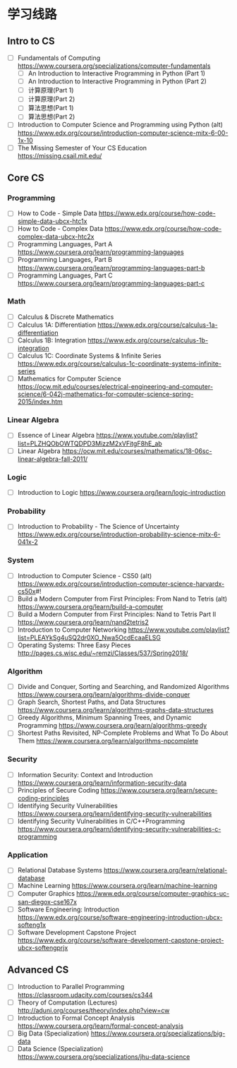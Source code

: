 # 学习线路

## Intro to CS

- [ ] Fundamentals of Computing  <https://www.coursera.org/specializations/computer-fundamentals>
  - [ ] An Introduction to Interactive Programming in Python (Part 1)
  - [ ] An Introduction to Interactive Programming in Python (Part 2)
  - [ ] 计算原理(Part 1)
  - [ ] 计算原理(Part 2)
  - [ ] 算法思想(Part 1)
  - [ ] 算法思想(Part 2)

- [ ] Introduction to Computer Science and Programming using Python (alt)  <https://www.edx.org/course/introduction-computer-science-mitx-6-00-1x-10>
- [ ] The Missing Semester of Your CS Education  <https://missing.csail.mit.edu/>

## Core CS

### Programming

- [ ] How to Code - Simple Data  <https://www.edx.org/course/how-code-simple-data-ubcx-htc1x>
- [ ] How to Code - Complex Data  <https://www.edx.org/course/how-code-complex-data-ubcx-htc2x>
- [ ] Programming Languages, Part A  <https://www.coursera.org/learn/programming-languages>
- [ ] Programming Languages, Part B  <https://www.coursera.org/learn/programming-languages-part-b>
- [ ] Programming Languages, Part C  <https://www.coursera.org/learn/programming-languages-part-c>

### Math

- [ ] Calculus & Discrete Mathematics
- [ ] Calculus 1A: Differentiation  <https://www.edx.org/course/calculus-1a-differentiation>
- [ ] Calculus 1B: Integration  <https://www.edx.org/course/calculus-1b-integration>
- [ ] Calculus 1C: Coordinate Systems & Infinite Series  <https://www.edx.org/course/calculus-1c-coordinate-systems-infinite-series>
- [ ] Mathematics for Computer Science  <https://ocw.mit.edu/courses/electrical-engineering-and-computer-science/6-042j-mathematics-for-computer-science-spring-2015/index.htm>

### Linear Algebra

- [ ] Essence of Linear Algebra  <https://www.youtube.com/playlist?list=PLZHQObOWTQDPD3MizzM2xVFitgF8hE_ab>
- [ ] Linear Algebra  <https://ocw.mit.edu/courses/mathematics/18-06sc-linear-algebra-fall-2011/>

### Logic

- [ ] Introduction to Logic  <https://www.coursera.org/learn/logic-introduction>

### Probability

- [ ] Introduction to Probability - The Science of Uncertainty  <https://www.edx.org/course/introduction-probability-science-mitx-6-041x-2>

### System

- [ ] Introduction to Computer Science - CS50 (alt)  <https://www.edx.org/course/introduction-computer-science-harvardx-cs50x>#!
- [ ] Build a Modern Computer from First Principles: From Nand to Tetris (alt)  <https://www.coursera.org/learn/build-a-computer>
- [ ] Build a Modern Computer from First Principles: Nand to Tetris Part II  <https://www.coursera.org/learn/nand2tetris2>
- [ ] Introduction to Computer Networking  <https://www.youtube.com/playlist?list=PLEAYkSg4uSQ2dr0XO_Nwa5OcdEcaaELSG>
- [ ] Operating Systems: Three Easy Pieces  <http://pages.cs.wisc.edu/~remzi/Classes/537/Spring2018/>

### Algorithm

- [ ] Divide and Conquer, Sorting and Searching, and Randomized Algorithms <https://www.coursera.org/learn/algorithms-divide-conquer>
- [ ] Graph Search, Shortest Paths, and Data Structures <https://www.coursera.org/learn/algorithms-graphs-data-structures>
- [ ] Greedy Algorithms, Minimum Spanning Trees, and Dynamic Programming <https://www.coursera.org/learn/algorithms-greedy>
- [ ] Shortest Paths Revisited, NP-Complete Problems and What To Do About Them <https://www.coursera.org/learn/algorithms-npcomplete>

### Security

- [ ] Information Security: Context and Introduction <https://www.coursera.org/learn/information-security-data>
- [ ] Principles of Secure Coding  <https://www.coursera.org/learn/secure-coding-principles>
- [ ] Identifying Security Vulnerabilities  <https://www.coursera.org/learn/identifying-security-vulnerabilities>
- [ ] Identifying Security Vulnerabilities in C/C++Programming  <https://www.coursera.org/learn/identifying-security-vulnerabilities-c-programming>

### Application

- [ ] Relational Database Systems  <https://www.coursera.org/learn/relational-database>
- [ ] Machine Learning  https://www.coursera.org/learn/machine-learning
- [ ] Computer Graphics  <https://www.edx.org/course/computer-graphics-uc-san-diegox-cse167x>
- [ ] Software Engineering: Introduction  <https://www.edx.org/course/software-engineering-introduction-ubcx-softeng1x>
- [ ] Software Development Capstone Project  <https://www.edx.org/course/software-development-capstone-project-ubcx-softengprjx>

## Advanced CS

- [ ] Introduction to Parallel Programming  <https://classroom.udacity.com/courses/cs344>
- [ ] Theory of Computation (Lectures)  <http://aduni.org/courses/theory/index.php?view=cw>
- [ ] Introduction to Formal Concept Analysis  <https://www.coursera.org/learn/formal-concept-analysis>
- [ ] Big Data (Specialization)  <https://www.coursera.org/specializations/big-data>
- [ ] Data Science (Specialization)  <https://www.coursera.org/specializations/jhu-data-science>

